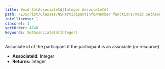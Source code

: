 ```yaml
---
title: Void SetAssociateId(Integer AssociateId)
path: /EJScript/Classes/NSParticipantInfo/Member functions/Void SetAssociateId(Integer p_0)
intellisense: 1
classref: 1
sortOrder: 4746
keywords: SetAssociateId(Integer)
---
```



Associate id of the participant if the participant is an associate (or resource)



* **AssociateId:** Integer
* **Returns:** Integer


